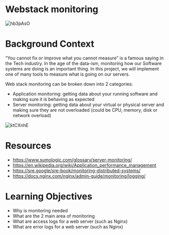 # Webstack monitoring

![hb3pAsO](https://github.com/Ckimatu/alx-system_engineering-devops/assets/110534527/dff44338-075c-4eb3-92fa-5e64faefe908)

# Background Context
“You cannot fix or improve what you cannot measure” is a famous saying in the Tech industry. In the age of the data-ism, monitoring how our Software systems are doing is an important thing. In this project, we will implement one of many tools to measure what is going on our servers.

Web stack monitoring can be broken down into 2 categories:

- Application monitoring: getting data about your running software and making sure it is behaving as expected
- Server monitoring: getting data about your virtual or physical server and making sure they are not overloaded (could be CPU, memory, disk or network overload)

![ktCXnhE](https://github.com/Ckimatu/alx-system_engineering-devops/assets/110534527/99285391-b4be-46a2-912a-efed8c84a1db)

# Resources
- https://www.sumologic.com/glossary/server-monitoring/
- https://en.wikipedia.org/wiki/Application_performance_management
- https://sre.google/sre-book/monitoring-distributed-systems/
- https://docs.nginx.com/nginx/admin-guide/monitoring/logging/

# Learning Objectives
- Why is monitoring needed
- What are the 2 main area of monitoring
- What are access logs for a web server (such as Nginx)
- What are error logs for a web server (such as Nginx)

